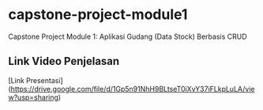 # capstone-project-module1
Capstone Project Module 1: Aplikasi Gudang (Data Stock) Berbasis CRUD

## Link Video Penjelasan
[Link Presentasi] (https://drive.google.com/file/d/1Gp5n91NhH9BLtseT0iXvY37iFLkpLuLA/view?usp=sharing)



